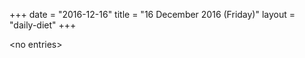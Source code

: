 +++
date = "2016-12-16"
title = "16 December 2016 (Friday)"
layout = "daily-diet"
+++


\<no entries\>


